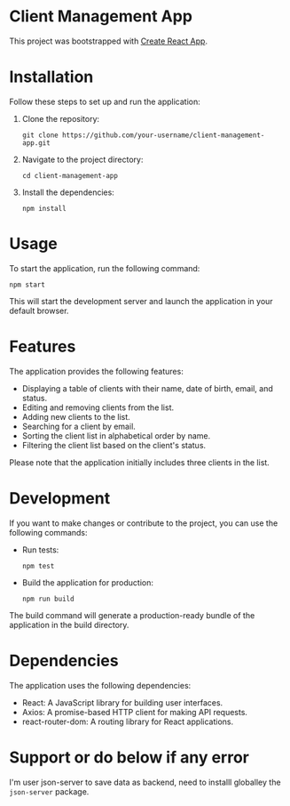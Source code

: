 # Client Management App

This project was bootstrapped with [Create React App](https://github.com/facebook/create-react-app).

# Installation
Follow these steps to set up and run the application:

1. Clone the repository:
    ```
    git clone https://github.com/your-username/client-management-app.git
    ```
2. Navigate to the project directory:
    ```
    cd client-management-app
    ```
3. Install the dependencies:
    ```
    npm install
    ```

# Usage
To start the application, run the following command:

    npm start

This will start the development server and launch the application in your default browser.

# Features
The application provides the following features:

* Displaying a table of clients with their name, date of birth, email, and status.
* Editing and removing clients from the list.
* Adding new clients to the list.
* Searching for a client by email.
* Sorting the client list in alphabetical order by name.
* Filtering the client list based on the client's status.

Please note that the application initially includes three clients in the list.

# Development
If you want to make changes or contribute to the project, you can use the following commands:

* Run tests:
    ```
    npm test
    ```
* Build the application for production:
    ```
    npm run build
    ```
The build command will generate a production-ready bundle of the application in the build directory.

# Dependencies
The application uses the following dependencies:

* React: A JavaScript library for building user interfaces.
* Axios: A promise-based HTTP client for making API requests.
* react-router-dom: A routing library for React applications.

# Support or do below if any error
I'm user json-server to save data as backend, need to installl globalley the `json-server` package.
